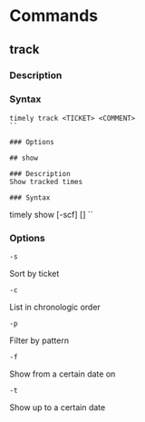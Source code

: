 

# Commands

## track

### Description

### Syntax

```
timely track <TICKET> <COMMENT>
``

### Options

## show

### Description
Show tracked times

### Syntax

```
timely show [-scf] [<TICKET>]
``

### Options

```
-s
```
Sort by ticket

```
-c
```
List in chronologic order

```
-p
```
Filter by pattern

```
-f
```
Show from a certain date on

```
-t
```
Show up to a certain date